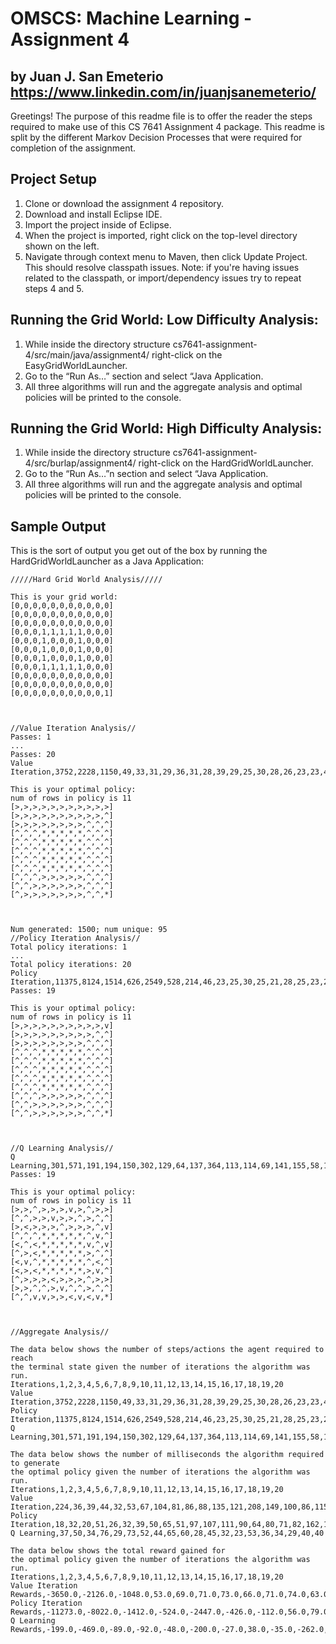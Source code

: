 # OMSCS: Machine Learning - Assignment 4 
## by Juan J. San Emeterio https://www.linkedin.com/in/juanjsanemeterio/


Greetings! The purpose of this readme file is to offer the reader the steps required to make use of this CS 7641 Assignment 4 package. This readme is split by the different Markov Decision Processes that were required for completion of the assignment.

## Project Setup
1. Clone or download the assignment 4 repository.
2. Download and install Eclipse IDE.
3. Import the project inside of Eclipse.
4. When the project is imported, right click on the top-level directory shown on the left.
5. Navigate through context menu to Maven, then click Update Project. This should resolve classpath issues.
Note: if you're having issues related to the classpath, or import/dependency issues try to repeat steps 4 and 5. 

## Running the Grid World: Low Difficulty Analysis:

1. While inside the directory structure cs7641-assignment-4/src/main/java/assignment4/ right-click on the EasyGridWorldLauncher.
2. Go to the “Run As…” section and select “Java Application.
3. All three algorithms will run and the aggregate analysis and optimal policies will be printed to the console.

## Running the Grid World: High Difficulty Analysis:

1. While inside the directory structure cs7641-assignment-4/src/burlap/assignment4/ right-click on the HardGridWorldLauncher.
2. Go to the “Run As…”n section and select “Java Application.
3. All three algorithms will run and the aggregate analysis and optimal policies will be printed to the console.

## Sample Output
This is the sort of output you get out of the box by running the HardGridWorldLauncher as a Java Application:

```
/////Hard Grid World Analysis/////

This is your grid world:
[0,0,0,0,0,0,0,0,0,0,0]
[0,0,0,0,0,0,0,0,0,0,0]
[0,0,0,0,0,0,0,0,0,0,0]
[0,0,0,1,1,1,1,1,0,0,0]
[0,0,0,1,0,0,0,1,0,0,0]
[0,0,0,1,0,0,0,1,0,0,0]
[0,0,0,1,0,0,0,1,0,0,0]
[0,0,0,1,1,1,1,1,0,0,0]
[0,0,0,0,0,0,0,0,0,0,0]
[0,0,0,0,0,0,0,0,0,0,0]
[0,0,0,0,0,0,0,0,0,0,1]



//Value Iteration Analysis//
Passes: 1
...
Passes: 20
Value Iteration,3752,2228,1150,49,33,31,29,36,31,28,39,29,25,30,28,26,23,23,44,31

This is your optimal policy:
num of rows in policy is 11
[>,>,>,>,>,>,>,>,>,>,>]
[>,>,>,>,>,>,>,>,>,>,^]
[>,>,>,>,>,>,>,>,^,^,^]
[^,^,^,*,*,*,*,*,^,^,^]
[^,^,^,*,*,*,*,*,^,^,^]
[^,^,^,*,*,*,*,*,^,^,^]
[^,^,^,*,*,*,*,*,^,^,^]
[^,^,^,*,*,*,*,*,^,^,^]
[^,^,^,>,>,>,>,>,^,^,^]
[^,^,>,>,>,>,>,>,^,^,^]
[^,>,>,>,>,>,>,>,^,^,*]



Num generated: 1500; num unique: 95
//Policy Iteration Analysis//
Total policy iterations: 1
...
Total policy iterations: 20
Policy Iteration,11375,8124,1514,626,2549,528,214,46,23,25,30,25,21,28,25,23,26,25,25,24
Passes: 19

This is your optimal policy:
num of rows in policy is 11
[>,>,>,>,>,>,>,>,>,>,v]
[>,>,>,>,>,>,>,>,>,^,^]
[>,>,>,>,>,>,>,>,^,^,^]
[^,^,^,*,*,*,*,*,^,^,^]
[^,^,^,*,*,*,*,*,^,^,^]
[^,^,^,*,*,*,*,*,^,^,^]
[^,^,^,*,*,*,*,*,^,^,^]
[^,^,^,*,*,*,*,*,^,^,^]
[^,^,^,>,>,>,>,>,^,^,^]
[^,^,>,>,>,>,>,>,^,^,^]
[^,^,>,>,>,>,>,>,^,^,*]



//Q Learning Analysis//
Q Learning,301,571,191,194,150,302,129,64,137,364,113,114,69,141,155,58,108,89,71,78
Passes: 19

This is your optimal policy:
num of rows in policy is 11
[>,>,^,>,>,>,v,>,^,>,>]
[^,^,>,>,v,>,>,^,>,^,^]
[>,<,>,>,>,^,>,>,>,^,v]
[^,^,^,*,*,*,*,*,^,v,^]
[<,^,<,*,*,*,*,*,v,^,v]
[^,>,<,*,*,*,*,*,>,^,^]
[<,v,^,*,*,*,*,*,^,<,^]
[<,>,<,*,*,*,*,*,>,v,^]
[^,>,>,>,<,>,>,>,^,>,>]
[>,>,^,^,>,v,^,^,>,^,^]
[^,^,v,v,>,>,<,v,<,v,*]



//Aggregate Analysis//

The data below shows the number of steps/actions the agent required to reach 
the terminal state given the number of iterations the algorithm was run.
Iterations,1,2,3,4,5,6,7,8,9,10,11,12,13,14,15,16,17,18,19,20
Value Iteration,3752,2228,1150,49,33,31,29,36,31,28,39,29,25,30,28,26,23,23,44,31
Policy Iteration,11375,8124,1514,626,2549,528,214,46,23,25,30,25,21,28,25,23,26,25,25,24
Q Learning,301,571,191,194,150,302,129,64,137,364,113,114,69,141,155,58,108,89,71,78

The data below shows the number of milliseconds the algorithm required to generate 
the optimal policy given the number of iterations the algorithm was run.
Iterations,1,2,3,4,5,6,7,8,9,10,11,12,13,14,15,16,17,18,19,20
Value Iteration,224,36,39,44,32,53,67,104,81,86,88,135,121,208,149,100,86,115,102,106
Policy Iteration,18,32,20,51,26,32,39,50,65,51,97,107,111,90,64,80,71,82,162,164
Q Learning,37,50,34,76,29,73,52,44,65,60,28,45,32,23,53,36,34,29,40,40

The data below shows the total reward gained for 
the optimal policy given the number of iterations the algorithm was run.
Iterations,1,2,3,4,5,6,7,8,9,10,11,12,13,14,15,16,17,18,19,20
Value Iteration Rewards,-3650.0,-2126.0,-1048.0,53.0,69.0,71.0,73.0,66.0,71.0,74.0,63.0,73.0,77.0,72.0,74.0,76.0,79.0,79.0,58.0,71.0
Policy Iteration Rewards,-11273.0,-8022.0,-1412.0,-524.0,-2447.0,-426.0,-112.0,56.0,79.0,77.0,72.0,77.0,81.0,74.0,77.0,79.0,76.0,77.0,77.0,78.0
Q Learning Rewards,-199.0,-469.0,-89.0,-92.0,-48.0,-200.0,-27.0,38.0,-35.0,-262.0,-11.0,-12.0,33.0,-39.0,-53.0,44.0,-6.0,13.0,31.0,24.0

```
